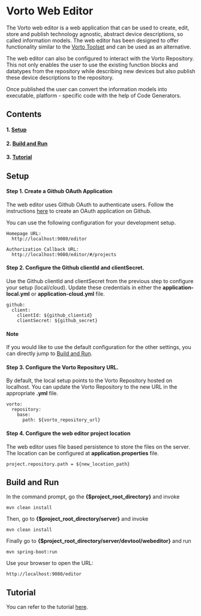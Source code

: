 # Vorto Web Editor

The Vorto web editor is a web application that can be used to create, edit, store and publish technology agnostic, abstract device descriptions, so called information models. The web editor has been designed to offer functionality similar to the [Vorto Toolset](http://www.eclipse.org/vorto/documentation/installation/installation.html#installing-the-vorto-toolset) and can be used as an alternative.

The web editor can also be configured to interact with the Vorto Repository. This not only enables the user to use the existing function blocks and datatypes from the repository while describing new devices but also publish these device descriptions to the repository.

Once published the user can convert the information models into executable, platform - specific code with the help of Code Generators.

## Contents

#### 1. [Setup](#setup)
#### 2. [Build and Run](#build-and-run)
#### 3. [Tutorial](#tutorial)

## Setup

#### Step 1. Create a Github OAuth Application

The web editor uses Github OAuth to authenticate users. Follow the instructions [here](https://developer.github.com/apps/building-integrations/setting-up-and-registering-oauth-apps/registering-oauth-apps) to create an OAuth application on Github.

You can use the following configuration for your development setup.

    Homepage URL:
      http://localhost:9080/editor

    Authorization Callback URL:
      http://localhost:9080/editor/#/projects

#### Step 2. Configure the Github clientId and clientSecret.

Use the Github clientId and clientSecret from the previous step to configure your setup (local/cloud). Update these credentials in either the **application-local.yml** or  **application-cloud.yml** file.

    github:
      client:
        clientId: ${github_clientid}
        clientSecret: ${github_secret}


#### Note

If you would like to use the default configuration for the other settings, you can directly jump to [Build and Run](#build-and-run).

#### Step 3. Configure the Vorto Repository URL.

By default, the local setup points to the Vorto Repository hosted on localhost. You can update the Vorto Repository to the new URL in the appropriate **.yml** file.

    vorto:
      repository:
        base:
          path: ${vorto_repository_url}


#### Step 4. Configure the web editor project location

The web editor uses file based persistence to store the files on the server. The location can be configured at **application.properties** file.

    project.repository.path = ${new_location_path}

## Build and Run

In the command prompt, go the **{$project_root_directory}** and invoke

    mvn clean install

Then, go to **{$project_root_directory/server}** and invoke

    mvn clean install

Finally go to **{$project_root_directory/server/devtool/webeditor}** and run

    mvn spring-boot:run

Use your browser to open the URL:

    http://localhost:9080/editor

## Tutorial
You can refer to the tutorial [here](https://github.com/eclipse/vorto/blob/development/tutorials/tutorial-create_and_publish_with_web_editor.md).
